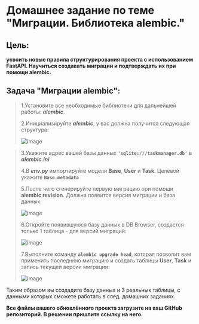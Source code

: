 # Домашнее задание по теме "Миграции. Библиотека alembic."
## Цель: 
**усвоить новые правила структурирования проекта с использованием FastAPI. Научиться создавать миграции и подтверждать их при помощи alembic.**

## Задача "Миграции alembic":
>1.Установите все необходимые библиотеки для дальнейшей работы: ***alembic***.
>
>2.Инициализируйте ***alembic***, у вас должна получится следующая структура:
>
>   ![image](https://github.com/user-attachments/assets/ac4393a3-66be-4f35-a3c0-7ab825386760)


>3.Укажите адрес вашей базы данных **`'sqlite:///taskmanager.db'`** в ***alembic.ini***
>
>4.В ***env.py*** импортируйте модели **Base**, **User** и **Task**. Целевой укажите **`Base.metadata`**
>
>5.После чего сгенерируйте первую миграцию при помощи **alembic revision**. Должна появится версия миграции и база данных:
>
>![image](https://github.com/user-attachments/assets/9a520562-489f-45d5-a2b0-bd5ed9ce24e7)
>
>6.Откройте появившуюся базу данных в DB Browser, создастся только 1 таблица - для версий миграций:
>
>![image](https://github.com/user-attachments/assets/b2c6a606-158c-4d16-9e16-21e1cd880205)
>
>7.Выполните команду **`alembic upgrade head`**, которая позволит вам применить последнюю миграцию и создать таблицы **User**, **Task** и запись текущей версии миграции:
>
>![image](https://github.com/user-attachments/assets/6da5ba73-4c38-4bf7-96a7-7c6dc1434b4d)

Таким образом вы создадите базу данных и 3 реальных таблицы, с данными которых сможете работать в след. домашних заданиях.

**Все файлы вашего обновлённого проекта загрузите на ваш GitHub репозиторий. В решении пришлите ссылку на него.**
